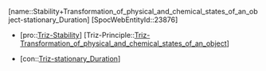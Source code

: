 ﻿---
type: TrizContradiction
aliases:
- Stability+Transformation_of_physical_and_chemical_states_of_an_object-stationary_Duration
license: CC BY-SA 4.0
copyright: https://github.com/SpocWeb
IsDeleted: false
IsReadOnly: false
Confidential: public
tags: 
- Triz/Contradiction
---
[name::Stability+Transformation_of_physical_and_chemical_states_of_an_object-stationary_Duration]
[SpocWebEntityId::23876]
+ [pro::[Triz-Stability](tech/Triz/Parameter/Triz-Stability.md)]
[Triz-Principle::[Triz-Transformation_of_physical_and_chemical_states_of_an_object](tech/Triz/Principle/Triz-Transformation_of_physical_and_chemical_states_of_an_object.md)]
- [con::[Triz-stationary_Duration](tech/Triz/Parameter/Triz-stationary_Duration.md)]

